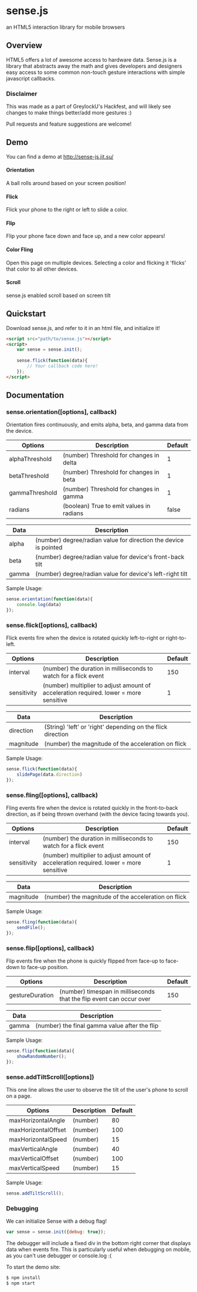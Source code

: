 # sense.js

an HTML5 interaction library for mobile browsers

Overview
--------

HTML5 offers a lot of awesome access to hardware data. Sense.js is a library that
abstracts away the math and gives developers and designers easy access to some
common non-touch gesture interactions with simple javascript callbacks.

### Disclaimer
This was made as a part of GreylockU's Hackfest, and will likely see changes to make
things better/add more gestures :)

Pull requests and feature suggestions are welcome!

Demo
------
You can find a demo at http://sense-js.jit.su/

#### Orientation
A ball rolls around based on your screen position!

#### Flick
Flick your phone to the right or left to slide a color.

#### Flip
Flip your phone face down and face up, and a new color appears!

#### Color Fling
Open this page on multiple devices. Selecting a color and flicking it
'flicks' that color to all other devices.

#### Scroll
sense.js enabled scroll based on screen tilt


Quickstart
----------

Download sense.js, and refer to it in an html file, and initialize it!

```html
<script src="path/to/sense.js"></script>
<script>
    var sense = sense.init();
    
    sense.flick(function(data){
        // Your callback code here!
    });
</script>
```

Documentation
-------------

### sense.orientation([options], callback)

Orientation fires continuously, and emits alpha, beta, and gamma data from the device.

Options       | Description                              | Default
------------- | -----------------------------------------|-----------
alphaThreshold| (number) Threshold for changes in delta  | 1
betaThreshold | (number) Threshold for changes in beta   | 1 
gammaThreshold| (number) Threshold for changes in gamma  | 1
radians       | (boolean) True to emit values in radians | false


Data          | Description                               
------------- | -----------------------------------------
alpha         | (number) degree/radian value for direction the device is pointed 
beta          | (number) degree/radian value for device's front-back tilt
gamma         | (number) degree/radian value for device's left-right tilt  

Sample Usage:
```javascript
sense.orientation(function(data){
    console.log(data)
});
```

### sense.flick([options], callback)

Flick events fire when the device is rotated quickly left-to-right or right-to-left.

Options       | Description                                                                             | Default
------------- | ----------------------------------------------------------------------------------------|-----------
interval      | (number) the duration in milliseconds to watch for a flick event                        | 150
sensitivity   | (number) multiplier to adjust amount of acceleration required. lower = more sensitive   | 1 

Data          | Description                               
------------- | -----------------------------------------
direction     | (String) 'left' or 'right' depending on the flick direction
magnitude     | (number) the magnitude of the acceleration on flick


Sample Usage:
```javascript
sense.flick(function(data){
    slidePage(data.direction)
});
```

### sense.fling([options], callback)

Fling events fire when the device is rotated quickly in the front-to-back direction, as if
being thrown overhand (with the device facing towards you).

Options       | Description                                                                             | Default
------------- | ----------------------------------------------------------------------------------------|-----------
interval      | (number) the duration in milliseconds to watch for a flick event                        | 150
sensitivity   | (number) multiplier to adjust amount of acceleration required. lower = more sensitive   | 1 

Data          | Description                               
------------- | -----------------------------------------
magnitude     | (number) the magnitude of the acceleration on flick


Sample Usage:
```javascript
sense.fling(function(data){
    sendFile();
});
```

### sense.flip([options], callback)

Flip events fire when the phone is quickly flipped from face-up to face-down to face-up position.

Options         | Description                                                            | Default
-------------   | -----------------------------------------------------------------------|-----------
gestureDuration | (number) timespan in milliseconds that the flip event can occur over   | 150

Data          | Description                               
------------- | -----------------------------------------
gamma         | (number) the final gamma value after the flip


Sample Usage:
```javascript
sense.flip(function(data){
    showRandomNumber();
});
```

### sense.addTiltScroll([options])

This one line allows the user to observe the tilt of the user's phone to scroll on a page.

Options             | Description | Default
--------------------| ------------|------------
maxHorizontalAngle  | (number)    | 80
maxHorizontalOffset | (number)    | 100
maxHorizontalSpeed  | (number)    | 15 
maxVerticalAngle    | (number)    | 40
maxVerticalOffset   | (number)    | 100
maxVerticalSpeed    | (number)    | 15 

Sample Usage:
```javascript
sense.addTiltScroll();
```

### Debugging

We can initialize Sense with a debug flag!

```javascript
var sense = sense.init({debug: true});
```

The debugger will include a fixed div in the bottom right corner that displays
data when events fire. This is particularly useful when debugging on mobile, as you can't
use debugger or console.log :(


To start the demo site:

```sh
$ npm install
$ npm start
```


